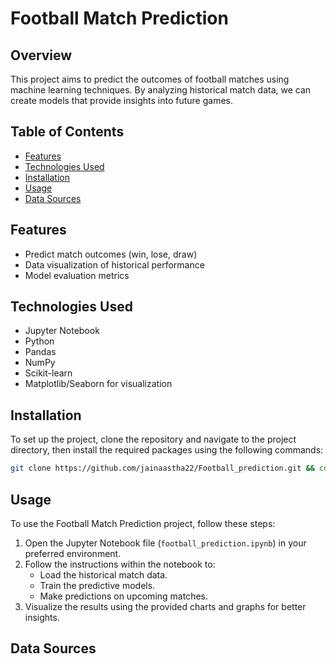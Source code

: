 # Football Match Prediction

## Overview
This project aims to predict the outcomes of football matches using machine learning techniques. By analyzing historical match data, we can create models that provide insights into future games.

## Table of Contents
- [Features](#features)
- [Technologies Used](#technologies-used)
- [Installation](#installation)
- [Usage](#usage)
- [Data Sources](#data-sources)

## Features
- Predict match outcomes (win, lose, draw)
- Data visualization of historical performance
- Model evaluation metrics

## Technologies Used
- Jupyter Notebook
- Python
- Pandas
- NumPy
- Scikit-learn
- Matplotlib/Seaborn for visualization

## Installation
To set up the project, clone the repository and navigate to the project directory, then install the required packages using the following commands:
```bash
git clone https://github.com/jainaastha22/Football_prediction.git && cd Football_prediction && pip install -r requirements.txt
```

## Usage
To use the Football Match Prediction project, follow these steps:
1. Open the Jupyter Notebook file (`football_prediction.ipynb`) in your preferred environment.
2. Follow the instructions within the notebook to:
   - Load the historical match data.
   - Train the predictive models.
   - Make predictions on upcoming matches.
3. Visualize the results using the provided charts and graphs for better insights.

## Data Sources

